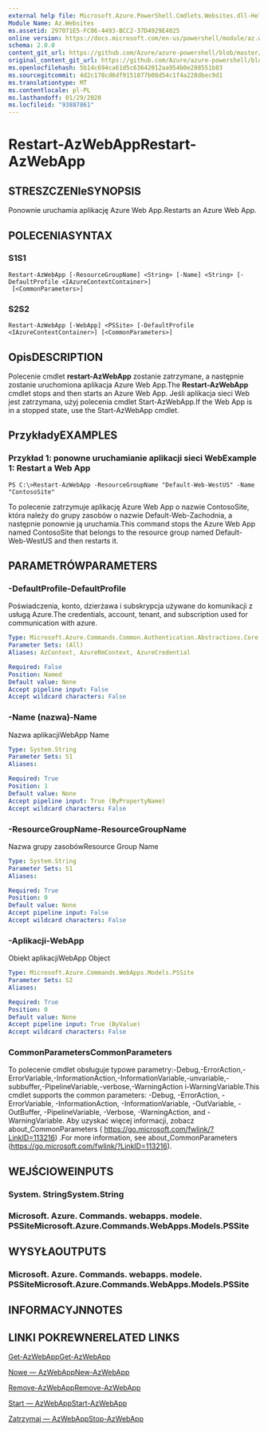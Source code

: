 ```yaml
---
external help file: Microsoft.Azure.PowerShell.Cmdlets.Websites.dll-Help.xml
Module Name: Az.Websites
ms.assetid: 297071E5-FC06-4493-BCC2-37D4929E4025
online version: https://docs.microsoft.com/en-us/powershell/module/az.websites/restart-azwebapp
schema: 2.0.0
content_git_url: https://github.com/Azure/azure-powershell/blob/master/src/Websites/Websites/help/Restart-AzWebApp.md
original_content_git_url: https://github.com/Azure/azure-powershell/blob/master/src/Websites/Websites/help/Restart-AzWebApp.md
ms.openlocfilehash: 5b14c694ca61d5c63642012aa954b0e288551b83
ms.sourcegitcommit: 4d2c178cd6df9151877b08d54c1f4a228dbec9d1
ms.translationtype: MT
ms.contentlocale: pl-PL
ms.lasthandoff: 01/29/2020
ms.locfileid: "93887861"
---
```

# <span data-ttu-id="7640d-101">Restart-AzWebApp</span><span class="sxs-lookup"><span data-stu-id="7640d-101">Restart-AzWebApp</span></span>

## <span data-ttu-id="7640d-102">STRESZCZENIe</span><span class="sxs-lookup"><span data-stu-id="7640d-102">SYNOPSIS</span></span>
<span data-ttu-id="7640d-103">Ponownie uruchamia aplikację Azure Web App.</span><span class="sxs-lookup"><span data-stu-id="7640d-103">Restarts an Azure Web App.</span></span>

## <span data-ttu-id="7640d-104">POLECENIA</span><span class="sxs-lookup"><span data-stu-id="7640d-104">SYNTAX</span></span>

### <span data-ttu-id="7640d-105">S1</span><span class="sxs-lookup"><span data-stu-id="7640d-105">S1</span></span>
```
Restart-AzWebApp [-ResourceGroupName] <String> [-Name] <String> [-DefaultProfile <IAzureContextContainer>]
 [<CommonParameters>]
```

### <span data-ttu-id="7640d-106">S2</span><span class="sxs-lookup"><span data-stu-id="7640d-106">S2</span></span>
```
Restart-AzWebApp [-WebApp] <PSSite> [-DefaultProfile <IAzureContextContainer>] [<CommonParameters>]
```

## <span data-ttu-id="7640d-107">Opis</span><span class="sxs-lookup"><span data-stu-id="7640d-107">DESCRIPTION</span></span>
<span data-ttu-id="7640d-108">Polecenie cmdlet **restart-AzWebApp** zostanie zatrzymane, a następnie zostanie uruchomiona aplikacja Azure Web App.</span><span class="sxs-lookup"><span data-stu-id="7640d-108">The **Restart-AzWebApp** cmdlet stops and then starts an Azure Web App.</span></span>
<span data-ttu-id="7640d-109">Jeśli aplikacja sieci Web jest zatrzymana, użyj polecenia cmdlet Start-AzWebApp.</span><span class="sxs-lookup"><span data-stu-id="7640d-109">If the Web App is in a stopped state, use the Start-AzWebApp cmdlet.</span></span>

## <span data-ttu-id="7640d-110">Przykłady</span><span class="sxs-lookup"><span data-stu-id="7640d-110">EXAMPLES</span></span>

### <span data-ttu-id="7640d-111">Przykład 1: ponowne uruchamianie aplikacji sieci Web</span><span class="sxs-lookup"><span data-stu-id="7640d-111">Example 1: Restart a Web App</span></span>
```
PS C:\>Restart-AzWebApp -ResourceGroupName "Default-Web-WestUS" -Name "ContosoSite"
```

<span data-ttu-id="7640d-112">To polecenie zatrzymuje aplikację Azure Web App o nazwie ContosoSite, która należy do grupy zasobów o nazwie Default-Web-Zachodnia, a następnie ponownie ją uruchamia.</span><span class="sxs-lookup"><span data-stu-id="7640d-112">This command stops the Azure Web App named ContosoSite that belongs to the resource group named Default-Web-WestUS and then restarts it.</span></span>

## <span data-ttu-id="7640d-113">PARAMETRÓW</span><span class="sxs-lookup"><span data-stu-id="7640d-113">PARAMETERS</span></span>

### <span data-ttu-id="7640d-114">-DefaultProfile</span><span class="sxs-lookup"><span data-stu-id="7640d-114">-DefaultProfile</span></span>
<span data-ttu-id="7640d-115">Poświadczenia, konto, dzierżawa i subskrypcja używane do komunikacji z usługą Azure.</span><span class="sxs-lookup"><span data-stu-id="7640d-115">The credentials, account, tenant, and subscription used for communication with azure.</span></span>

```yaml
Type: Microsoft.Azure.Commands.Common.Authentication.Abstractions.Core.IAzureContextContainer
Parameter Sets: (All)
Aliases: AzContext, AzureRmContext, AzureCredential

Required: False
Position: Named
Default value: None
Accept pipeline input: False
Accept wildcard characters: False
```

### <span data-ttu-id="7640d-116">-Name (nazwa)</span><span class="sxs-lookup"><span data-stu-id="7640d-116">-Name</span></span>
<span data-ttu-id="7640d-117">Nazwa aplikacji</span><span class="sxs-lookup"><span data-stu-id="7640d-117">WebApp Name</span></span>

```yaml
Type: System.String
Parameter Sets: S1
Aliases:

Required: True
Position: 1
Default value: None
Accept pipeline input: True (ByPropertyName)
Accept wildcard characters: False
```

### <span data-ttu-id="7640d-118">-ResourceGroupName</span><span class="sxs-lookup"><span data-stu-id="7640d-118">-ResourceGroupName</span></span>
<span data-ttu-id="7640d-119">Nazwa grupy zasobów</span><span class="sxs-lookup"><span data-stu-id="7640d-119">Resource Group Name</span></span>

```yaml
Type: System.String
Parameter Sets: S1
Aliases:

Required: True
Position: 0
Default value: None
Accept pipeline input: False
Accept wildcard characters: False
```

### <span data-ttu-id="7640d-120">-Aplikacji</span><span class="sxs-lookup"><span data-stu-id="7640d-120">-WebApp</span></span>
<span data-ttu-id="7640d-121">Obiekt aplikacji</span><span class="sxs-lookup"><span data-stu-id="7640d-121">WebApp Object</span></span>

```yaml
Type: Microsoft.Azure.Commands.WebApps.Models.PSSite
Parameter Sets: S2
Aliases:

Required: True
Position: 0
Default value: None
Accept pipeline input: True (ByValue)
Accept wildcard characters: False
```

### <span data-ttu-id="7640d-122">CommonParameters</span><span class="sxs-lookup"><span data-stu-id="7640d-122">CommonParameters</span></span>
<span data-ttu-id="7640d-123">To polecenie cmdlet obsługuje typowe parametry:-Debug,-ErrorAction,-ErrorVariable,-InformationAction,-InformationVariable,-unvariable,-subbuffer,-PipelineVariable,-verbose,-WarningAction i-WarningVariable.</span><span class="sxs-lookup"><span data-stu-id="7640d-123">This cmdlet supports the common parameters: -Debug, -ErrorAction, -ErrorVariable, -InformationAction, -InformationVariable, -OutVariable, -OutBuffer, -PipelineVariable, -Verbose, -WarningAction, and -WarningVariable.</span></span> <span data-ttu-id="7640d-124">Aby uzyskać więcej informacji, zobacz about_CommonParameters ( https://go.microsoft.com/fwlink/?LinkID=113216) .</span><span class="sxs-lookup"><span data-stu-id="7640d-124">For more information, see about_CommonParameters (https://go.microsoft.com/fwlink/?LinkID=113216).</span></span>

## <span data-ttu-id="7640d-125">WEJŚCIOWE</span><span class="sxs-lookup"><span data-stu-id="7640d-125">INPUTS</span></span>

### <span data-ttu-id="7640d-126">System. String</span><span class="sxs-lookup"><span data-stu-id="7640d-126">System.String</span></span>

### <span data-ttu-id="7640d-127">Microsoft. Azure. Commands. webapps. modele. PSSite</span><span class="sxs-lookup"><span data-stu-id="7640d-127">Microsoft.Azure.Commands.WebApps.Models.PSSite</span></span>

## <span data-ttu-id="7640d-128">WYSYŁA</span><span class="sxs-lookup"><span data-stu-id="7640d-128">OUTPUTS</span></span>

### <span data-ttu-id="7640d-129">Microsoft. Azure. Commands. webapps. modele. PSSite</span><span class="sxs-lookup"><span data-stu-id="7640d-129">Microsoft.Azure.Commands.WebApps.Models.PSSite</span></span>

## <span data-ttu-id="7640d-130">INFORMACYJN</span><span class="sxs-lookup"><span data-stu-id="7640d-130">NOTES</span></span>

## <span data-ttu-id="7640d-131">LINKI POKREWNE</span><span class="sxs-lookup"><span data-stu-id="7640d-131">RELATED LINKS</span></span>

[<span data-ttu-id="7640d-132">Get-AzWebApp</span><span class="sxs-lookup"><span data-stu-id="7640d-132">Get-AzWebApp</span></span>](./Get-AzWebApp.md)

[<span data-ttu-id="7640d-133">Nowe — AzWebApp</span><span class="sxs-lookup"><span data-stu-id="7640d-133">New-AzWebApp</span></span>](./New-AzWebApp.md)

[<span data-ttu-id="7640d-134">Remove-AzWebApp</span><span class="sxs-lookup"><span data-stu-id="7640d-134">Remove-AzWebApp</span></span>](./Remove-AzWebApp.md)

[<span data-ttu-id="7640d-135">Start — AzWebApp</span><span class="sxs-lookup"><span data-stu-id="7640d-135">Start-AzWebApp</span></span>](./Start-AzWebApp.md)

[<span data-ttu-id="7640d-136">Zatrzymaj — AzWebApp</span><span class="sxs-lookup"><span data-stu-id="7640d-136">Stop-AzWebApp</span></span>](./Stop-AzWebApp.md)


